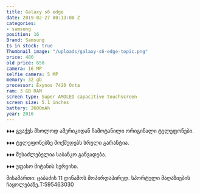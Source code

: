 ```yaml
---
title: Galaxy s6 edge
date: 2019-02-27 00:13:00 Z
categories:
- samsung
position: 16
Brand: Samsung
Is in stock: true
Thumbnail image: "/uploads/galaxy-s6-edge-topic.png"
price: 480
old price: 650
camera: 16 MP
selfie camera: 5 MP
memory: 32 gb
processor: Exynos 7420 Octa
ram: 3 GB RAM
screen type: Super AMOLED capacitive touchscreen
screen size: 5.1 inches
battery: 2600mAh
year: 2016
---
```


♦️♦️♦️ გვაქვს მხოლოდ ამერიკიდან ჩამოტანილი ორიგინალი ტელეფონები. 


♦️♦️♦️ ტელეფონებზე მოქმედებს სრული გარანტია.


♦️♦️♦️ შესაძლებელია საბანკო განვადება.


♦️♦️♦️ უფასო მიტანის სერვისი.


 მისამართი: ცაბაძის 11 დინამოს მოპირდაპირედ. სპორტული მაღაზიების ჩაყოლებაზე.T:595463030